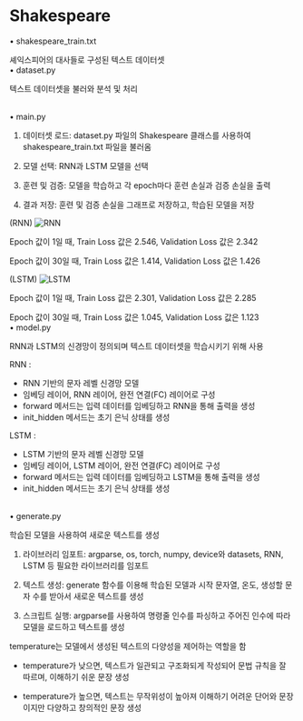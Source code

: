 # Shakespeare

• shakespeare_train.txt 

셰익스피어의 대사들로 구성된 텍스트 데이터셋 
<br>
• dataset.py
  
텍스트 데이터셋을 불러와 분석 및 처리

<br>
• main.py

1) 데이터셋 로드: dataset.py 파일의 Shakespeare 클래스를 사용하여 shakespeare_train.txt 파일을 불러옴
 
2) 모델 선택: RNN과 LSTM 모델을 선택
 
3) 훈련 및 검증: 모델을 학습하고 각 epoch마다 훈련 손실과 검증 손실을 출력
 
4) 결과 저장: 훈련 및 검증 손실을 그래프로 저장하고, 학습된 모델을 저장

(RNN)
![RNN](https://github.com/jimmynkim/Shakespeare/assets/75557016/320d97b9-c405-4876-9821-2cb2d653362f)

Epoch 값이 1일 때, Train Loss 값은 2.546, Validation Loss 값은 2.342

Epoch 값이 30일 때, Train Loss 값은 1.414, Validation Loss 값은 1.426

(LSTM)
![LSTM](https://github.com/jimmynkim/Shakespeare/assets/75557016/09cf75bc-bc29-4108-92af-451c17745bf7)

Epoch 값이 1일 때, Train Loss 값은 2.301, Validation Loss 값은 2.285

Epoch 값이 30일 때, Train Loss 값은 1.045, Validation Loss 값은 1.123
<br>
• model.py

RNN과 LSTM의 신경망이 정의되며 텍스트 데이터셋을 학습시키기 위해 사용

RNN :
- RNN 기반의 문자 레벨 신경망 모델
- 임베딩 레이어, RNN 레이어, 완전 연결(FC) 레이어로 구성
- forward 메서드는 입력 데이터를 임베딩하고 RNN을 통해 출력을 생성
- init_hidden 메서드는 초기 은닉 상태를 생성

LSTM :
- LSTM 기반의 문자 레벨 신경망 모델
- 임베딩 레이어, LSTM 레이어, 완전 연결(FC) 레이어로 구성
- forward 메서드는 입력 데이터를 임베딩하고 LSTM을 통해 출력을 생성
- init_hidden 메서드는 초기 은닉 상태를 생성
<br>
• generate.py

학습된 모델을 사용하여 새로운 텍스트를 생성
1) 라이브러리 임포트: argparse, os, torch, numpy, device와 datasets, RNN, LSTM 등 필요한 라이브러리를 임포트
 
2) 텍스트 생성: generate 함수를 이용해 학습된 모델과 시작 문자열, 온도, 생성할 문자 수를 받아서 새로운 텍스트를 생성
 
3) 스크립트 실행: argparse를 사용하여 명령줄 인수를 파싱하고 주어진 인수에 따라 모델을 로드하고 텍스트를 생성

temperature는 모델에서 생성된 텍스트의 다양성을 제어하는 역할을 함

- temperature가 낮으면, 텍스트가 일관되고 구조화되게 작성되어 문법 규칙을 잘 따르며, 이해하기 쉬운 문장 생성 

- temperature가 높으면, 텍스트는 무작위성이 높아져 이해하기 어려운 단어와 문장이지만 다양하고 창의적인 문장 생성
